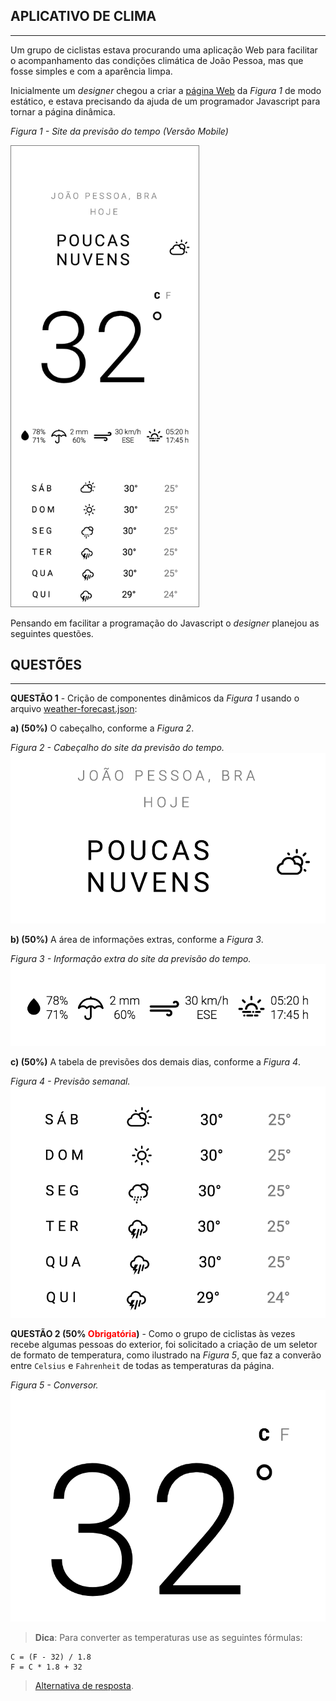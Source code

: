 ## APLICATIVO DE CLIMA

* * *

Um grupo de ciclistas estava procurando uma aplicação Web para facilitar o acompanhamento das condições climática de João Pessoa, mas que fosse simples e com a aparência limpa.

Inicialmente um *designer* chegou a criar a [página Web](code.zip) da *Figura 1* de modo estático, e estava precisando da ajuda de um programador Javascript para tornar a página dinâmica.

*Figura 1 - Site da previsão do tempo (Versão Mobile)*<br>
<!-- ![layout-mobile](assets/layout-mobile.png) -->
<img src="assets/layout-mobile.png" alt="layout-mobile" width="300px" style="border: 1px solid #7f7f7f">

Pensando em facilitar a programação do Javascript o *designer* planejou as seguintes questões.

## QUESTÕES

* * *

**QUESTÃO 1** - Crição de componentes dinâmicos da *Figura 1* usando o arquivo [weather-forecast.json](https://ifpb.github.io/ls/exams/prova-api/code/data/weather-forecast.json):

**a) (50%)** O cabeçalho, conforme a *Figura 2*.

*Figura 2 - Cabeçalho do site da previsão do tempo.*<br>
![layout-mobile](assets/header.png)

**b) (50%)** A área de informações extras, conforme a *Figura 3*.

*Figura 3 - Informação extra do site da previsão do tempo.*<br>
![layout-mobile](assets/status.png)

**c) (50%)** A tabela de previsões dos demais dias, conforme a *Figura 4*.

*Figura 4 - Previsão semanal.*<br>
![layout-mobile](assets/forecasts.png)

**QUESTÃO 2 (50% <span style="color:red">Obrigatória</span>)** - Como o grupo de ciclistas às vezes recebe algumas pessoas do exterior, foi solicitado a criação de um seletor de formato de temperatura, como ilustrado na *Figura 5*, que faz a converão entre `Celsius` e `Fahrenheit` de todas as temperaturas da página.

*Figura 5 - Conversor.*<br>
![layout-mobile](assets/converter.png)

> **Dica**: Para converter as temperaturas use as seguintes fórmulas:

```
C = (F - 32) / 1.8
F = C * 1.8 + 32
```

> [Alternativa de resposta](code-response/).
